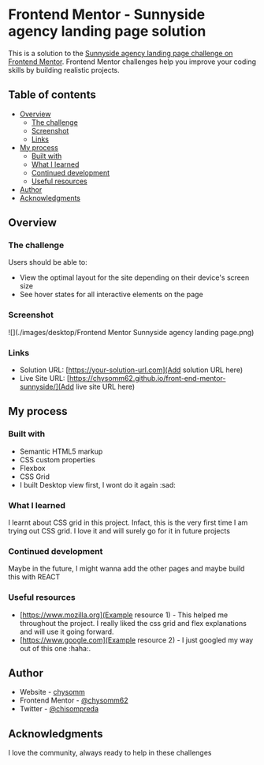 # Frontend Mentor - Sunnyside agency landing page solution

This is a solution to the [Sunnyside agency landing page challenge on Frontend Mentor](https://www.frontendmentor.io/challenges/sunnyside-agency-landing-page-7yVs3B6ef). Frontend Mentor challenges help you improve your coding skills by building realistic projects.

## Table of contents

- [Overview](#overview)
  - [The challenge](#the-challenge)
  - [Screenshot](#screenshot)
  - [Links](#links)
- [My process](#my-process)
  - [Built with](#built-with)
  - [What I learned](#what-i-learned)
  - [Continued development](#continued-development)
  - [Useful resources](#useful-resources)
- [Author](#author)
- [Acknowledgments](#acknowledgments)

## Overview

### The challenge

Users should be able to:

- View the optimal layout for the site depending on their device's screen size
- See hover states for all interactive elements on the page

### Screenshot

![](./images/desktop/Frontend Mentor Sunnyside agency landing page.png)

### Links

- Solution URL: [https://your-solution-url.com](Add solution URL here)
- Live Site URL: [https://chysomm62.github.io/front-end-mentor-sunnyside/](Add live site URL here)

## My process

### Built with

- Semantic HTML5 markup
- CSS custom properties
- Flexbox
- CSS Grid
- I built Desktop view first, I wont do it again :sad:

### What I learned

I learnt about CSS grid in this project. Infact, this is the very first time I am trying out CSS grid. I love it and will surely go for it in future projects

### Continued development

Maybe in the future, I might wanna add the other pages and maybe build this with REACT

### Useful resources

- [https://www.mozilla.org](Example resource 1) - This helped me throughout the project. I really liked the css grid and flex explanations and will use it going forward.
- [https://www.google.com](Example resource 2) - I just googled my way out of this one :haha:.

## Author

- Website - [chysomm](https://www.your-site.com)
- Frontend Mentor - [@chysomm62](https://www.frontendmentor.io/profile/yourusername)
- Twitter - [@chisompreda](https://www.twitter.com/yourusername)

## Acknowledgments

I love the community, always ready to help in these challenges

